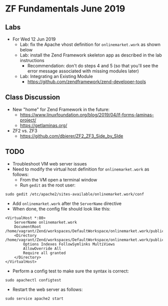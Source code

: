 # ZF Fundamentals June 2019

## Labs
* For Wed 12 Jun 2019
  * Lab: fix the Apache vhost definition for `onlinemarket.work` as shown below
  * Lab: install the Zend Framework skeleton app as described in the lab instructions
    * Recommendation: don't do steps 4 and 5 (so that you'll see the error message associated with missing modules later)
  * Lab: Integrating an Existing Module
    * https://github.com/zendframework/zend-developer-tools
## Class Discussion
* New "home" for Zend Framework in the future:
  * https://www.linuxfoundation.org/blog/2019/04/lf-forms-laminas-project/
  * https://getlaminas.org/
* ZF2 vs. ZF3
  * https://github.com/dbierer/ZF2_ZF3_Side_by_SIde
## TODO
* Troubleshoot VM web server issues
* Need to modify the virtual host definition for `onlinemarket.work` as follows:
  * From the VM open a terminal window
  * Run `gedit` as the root user:
```
sudo gedit /etc/apache2/sites-available/onlinemarket.work/conf
```
  * Add `onlinemarket.work` after the `ServerName` directive
  * When done, the config file should look like this:
```
<VirtualHost *:80>
	ServerName onlinemarket.work
	DocumentRoot /home/vagrant/Zend/workspaces/DefaultWorkspace/onlinemarket.work/public
	<Directory /home/vagrant/Zend/workspaces/DefaultWorkspace/onlinemarket.work/public/>
		Options Indexes FollowSymlinks MultiViews
		AllowOverride All
		Require all granted
	</Directory>
</VirtualHost>
```
  * Perform a config test to make sure the syntax is correct:
```
sudo apachectl configtest
```
  * Restart the web server as follows:
```
sudo service apache2 start
```
